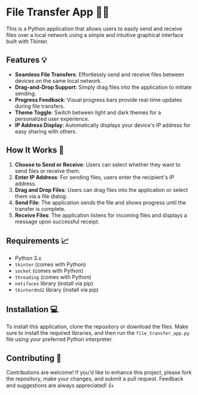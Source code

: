 # File Transfer App 📁✨
This is a Python application that allows users to easily send and receive files over a local network using a simple and intuitive graphical interface built with Tkinter.

## Features 💡
- **Seamless File Transfers**: Effortlessly send and receive files between devices on the same local network.
- **Drag-and-Drop Support**: Simply drag files into the application to initiate sending.
- **Progress Feedback**: Visual progress bars provide real-time updates during file transfers.
- **Theme Toggle**: Switch between light and dark themes for a personalized user experience.
- **IP Address Display**: Automatically displays your device's IP address for easy sharing with others.

## How It Works 🔄
1. **Choose to Send or Receive**: Users can select whether they want to send files or receive them.
2. **Enter IP Address**: For sending files, users enter the recipient's IP address.
3. **Drag and Drop Files**: Users can drag files into the application or select them via a file dialog.
4. **Send File**: The application sends the file and shows progress until the transfer is complete.
5. **Receive Files**: The application listens for incoming files and displays a message upon successful receipt.

## Requirements 📈
* Python 3.x
* `tkinter` (comes with Python)
* `socket` (comes with Python)
* `threading` (comes with Python)
* `netifaces` library (install via pip)
* `tkinterdnd2` library (install via pip)

## Installation 💻
To install this application, clone the repository or download the files. Make sure to install the required libraries, and then run the `file_transfer_app.py` file using your preferred Python interpreter.

## Contributing 🤝
Contributions are welcome! If you'd like to enhance this project, please fork the repository, make your changes, and submit a pull request. Feedback and suggestions are always appreciated! 👍


